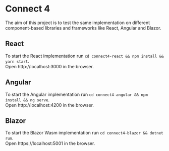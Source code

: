 # Connect 4
The aim of this project is to test the same implementation on different component-based libraries and frameworks like React, Angular and Blazor.

## React
To start the React implementation run `cd connect4-react && npm install && yarn start`.   
Open http://localhost:3000 in the browser.

## Angular
To start the Angular implementation run `cd connect4-angular && npm install && ng serve`.   
Open http://localhost:4200 in the browser.

## Blazor
To start the Blazor Wasm implementation run `cd connect4-blazor && dotnet run`.   
Open https://localhost:5001 in the browser.
